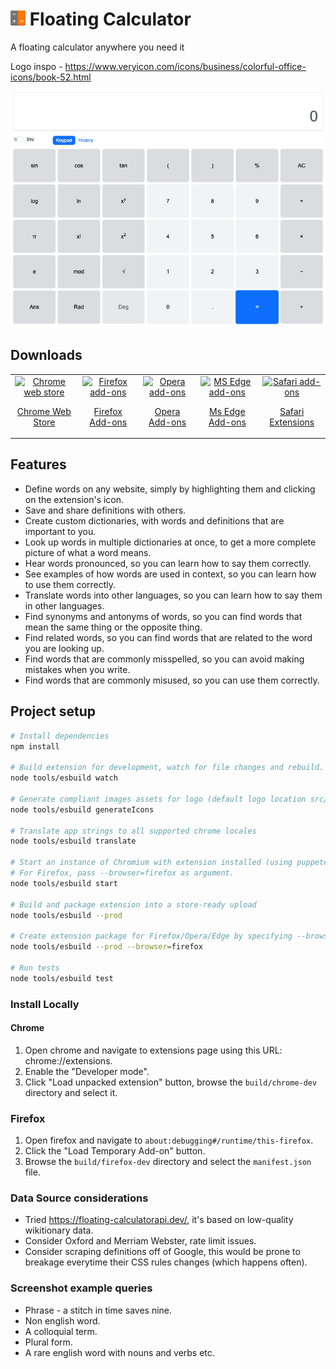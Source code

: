 # ![logo](src/assets/logo-24x24.png) Floating Calculator

A floating calculator anywhere you need it

Logo inspo - https://www.veryicon.com/icons/business/colorful-office-icons/book-52.html

![Screenshot](src/assets/screenshot.png "Screenshot")

## Downloads
<table cellspacing="0" cellpadding="0">
  <tr style="text-align: center">
    <td valign="center">
      <a align="center" href="https://chrome.google.com/webstore/">
        <img src="src/assets/chrome-logo.png" alt="Chrome web store" width="50" />
        <p align="center">Chrome Web Store</p>
      </a>
    </td>
    <td valign="center">
      <a href="https://addons.mozilla.org/firefox/extensions/">
        <img src="src/assets/firefox-logo.png" alt="Firefox add-ons" width="50" />
        <p align="center">Firefox Add-ons</p>
      </a>
    </td>
        <td valign="center">
      <a href="https://addons.opera.com/en/extensions/">
        <img src="src/assets/opera-logo.png" alt="Opera add-ons" width="50"/>
        <p align="center">Opera Add-ons</p>
      </a>
    </td>
        <td valign="center">
      <a href="https://microsoftedge.microsoft.com/addons">
        <img src="src/assets/ms-edge-logo.png" alt="MS Edge add-ons" width="50" />
        <p align="center">Ms Edge Add-ons</p>
      </a>
    </td>
        <td valign="center">
      <a href="https://apps.apple.com/app/apple-store/">
        <img src="src/assets/safari-logo.png" alt="Safari add-ons" width="50" />
        <p align="center">Safari Extensions</p>
      </a>
    </td>
  </tr>
</table>

## Features

* Define words on any website, simply by highlighting them and clicking on the extension's icon.
* Save and share definitions with others.
* Create custom dictionaries, with words and definitions that are important to you.
* Look up words in multiple dictionaries at once, to get a more complete picture of what a word means.
* Hear words pronounced, so you can learn how to say them correctly.
* See examples of how words are used in context, so you can learn how to use them correctly.
* Translate words into other languages, so you can learn how to say them in other languages.
* Find synonyms and antonyms of words, so you can find words that mean the same thing or the opposite thing.
* Find related words, so you can find words that are related to the word you are looking up.
* Find words that are commonly misspelled, so you can avoid making mistakes when you write.
* Find words that are commonly misused, so you can use them correctly.

## Project setup

```bash
# Install dependencies
npm install

# Build extension for development, watch for file changes and rebuild.
node tools/esbuild watch

# Generate compliant images assets for logo (default logo location src/assets/logo.png)
node tools/esbuild generateIcons

# Translate app strings to all supported chrome locales
node tools/esbuild translate

# Start an instance of Chromium with extension installed (using puppeteer)
# For Firefox, pass --browser=firefox as argument.
node tools/esbuild start 

# Build and package extension into a store-ready upload
node tools/esbuild --prod 

# Create extension package for Firefox/Opera/Edge by specifying --browser argument
node tools/esbuild --prod --browser=firefox

# Run tests
node tools/esbuild test
```

### Install Locally

#### Chrome
1. Open chrome and navigate to extensions page using this URL: chrome://extensions.
2. Enable the "Developer mode".
3. Click "Load unpacked extension" button, browse the `build/chrome-dev` directory and select it.

### Firefox
1. Open firefox and navigate to `about:debugging#/runtime/this-firefox`.
2. Click the "Load Temporary Add-on" button.
3. Browse the `build/firefox-dev` directory and select the `manifest.json` file.


### Data Source considerations

* Tried https://floating-calculatorapi.dev/, it's based on low-quality wikitionary data.
* Consider Oxford and Merriam Webster, rate limit issues.
* Consider scraping definitions off of Google, this would be prone to breakage everytime their CSS rules changes (which happens often). 

### Screenshot example queries
* Phrase - a stitch in time saves nine.
* Non english word. 
* A colloquial term.
* Plural form.
* A rare english word with nouns and verbs etc. 
